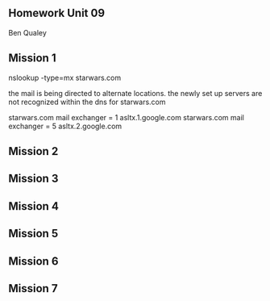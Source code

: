 ## Homework Unit 09
Ben Qualey

## Mission 1
nslookup -type=mx starwars.com

the mail is being directed to alternate locations. the newly set up servers are not recognized within the dns for starwars.com


starwars.com	mail exchanger	=	1	asltx.1.google.com
starwars.com	mail exchanger	=	5	asltx.2.google.com


## Mission 2

## Mission 3

## Mission 4

## Mission 5

## Mission 6

## Mission 7


